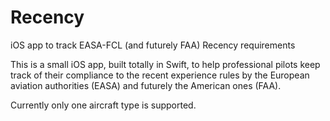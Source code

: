 # Recency
iOS app to track EASA-FCL (and futurely FAA) Recency requirements

This is a small iOS app, built totally in Swift, to help professional pilots keep track of their compliance to the recent experience rules by the European aviation authorities (EASA) and futurely the American ones (FAA).

Currently only one aircraft type is supported.
